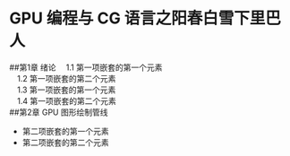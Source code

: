 # GPU 编程与 CG 语言之阳春白雪下里巴人

##第1章 绪论
&#x2003;1.1 第一项嵌套的第一个元素<br>
&#x2003;1.2 第一项嵌套的第二个元素<br>
&#x2003;1.3 第一项嵌套的第一个元素<br>
&#x2003;1.4 第一项嵌套的第二个元素<br>
##第2章 GPU 图形绘制管线
- 第二项嵌套的第一个元素
- 第二项嵌套的第二个元素

